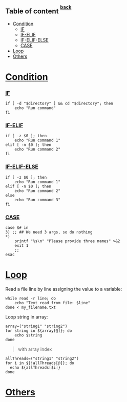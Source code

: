 ## Table of content <sup><sup>[back](./README.md)</sup></sup>

- [Condition](#condition)
    - [IF](#if)
    - [IF-ELIF](#if-elif)
    - [IF-ELIF-ELSE](#if-elif-else)
    - [CASE](#case)
- [Loop](#loop)
- [Others](#others)

# [Condition](#table-of-content-back)

### [IF](#condition)

```
if [ -d "$directory" ] && cd "$directory"; then
    echo "Run command"
fi
```

### [IF-ELIF](#condition)

```
if [ -z $0 ]; then
    echo "Run command 1"
elif [ -n $0 ]; then
    echo "Run command 2"
fi
```

### [IF-ELIF-ELSE](#condition)

```
if [ -z $0 ]; then
    echo "Run command 1"
elif [ -n $0 ]; then
    echo "Run command 2"
else
    echo "Run command 3"
fi
```

### [CASE](#condition)

```
case $# in
3) ;; ## We need 3 args, so do nothing
*)
    printf "%s\n" "Please provide three names" >&2
    exit 1
    ;;
esac
```

# [Loop](#table-of-content-back)

Read a file line by line assigning the value to a variable:

```
while read -r line; do
    echo "Text read from file: $line"
done < my_filename.txt
```

Loop string in array:

```
array=("string1" "string2")
for string in ${array[@]}; do
    echo $string
done
```

> with array index

```
allThreads=("string1" "string2")
for i in ${!allThreads[@]}; do
  echo ${allThreads[$i]}
done
```

# [Others](#table-of-content-back)
